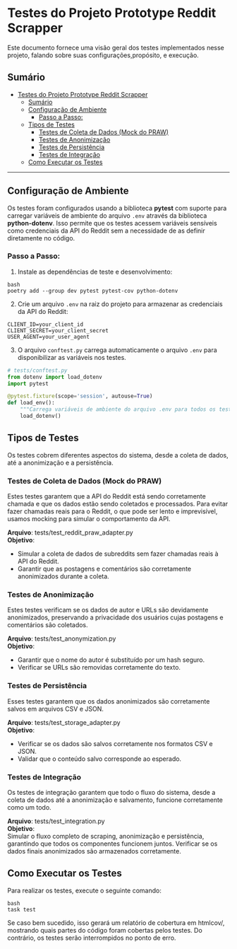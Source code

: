 # Testes do Projeto Prototype Reddit Scrapper

Este documento fornece uma visão geral dos testes implementados nesse projeto, falando sobre suas configurações,propósito, e execução.

## Sumário
- [Testes do Projeto Prototype Reddit Scrapper](#testes-do-projeto-prototype-reddit-scrapper)
  - [Sumário](#sumário)
  - [Configuração de Ambiente](#configuração-de-ambiente)
    - [Passo a Passo:](#passo-a-passo)
  - [Tipos de Testes](#tipos-de-testes)
    - [Testes de Coleta de Dados (Mock do PRAW)](#testes-de-coleta-de-dados-mock-do-praw)
    - [Testes de Anonimização](#testes-de-anonimização)
    - [Testes de Persistência](#testes-de-persistência)
    - [Testes de Integração](#testes-de-integração)
  - [Como Executar os Testes](#como-executar-os-testes)

---

## Configuração de Ambiente

Os testes foram configurados usando a biblioteca **pytest** com suporte para carregar variáveis de ambiente do arquivo `.env` através da biblioteca **python-dotenv**. Isso permite que os testes acessem variáveis sensíveis como credenciais da API do Reddit sem a necessidade de as definir diretamente no código.

### Passo a Passo:

1. Instale as dependências de teste e desenvolvimento:
  ```
  bash
  poetry add --group dev pytest pytest-cov python-dotenv
  ```

2. Crie um arquivo `.env` na raiz do projeto para armazenar as credenciais da API do Reddit:
  ```
  CLIENT_ID=your_client_id
  CLIENT_SECRET=your_client_secret
  USER_AGENT=your_user_agent
  ```

3. O arquivo `conftest.py` carrega automaticamente o arquivo `.env` para disponibilizar as variáveis nos testes.

```python
# tests/conftest.py
from dotenv import load_dotenv
import pytest

@pytest.fixture(scope='session', autouse=True)
def load_env():
    """Carrega variáveis de ambiente do arquivo .env para todos os testes"""
    load_dotenv()
```

## Tipos de Testes
Os testes cobrem diferentes aspectos do sistema, desde a coleta de dados, até a anonimização e a persistência.

### Testes de Coleta de Dados (Mock do PRAW)

Estes testes garantem que a API do Reddit está sendo corretamente chamada e que os dados estão sendo coletados e processados. Para evitar fazer chamadas reais para o Reddit, o que pode ser lento e imprevisível, usamos mocking para simular o comportamento da API.

**Arquivo**: tests/test_reddit_praw_adapter.py   
**Objetivo**:   
 - Simular a coleta de dados de subreddits sem fazer chamadas reais à API do Reddit.   
 - Garantir que as postagens e comentários são corretamente anonimizados durante a coleta.

### Testes de Anonimização
Estes testes verificam se os dados de autor e URLs são devidamente anonimizados, preservando a privacidade dos usuários cujas postagens e comentários são coletados.

**Arquivo**: tests/test_anonymization.py   
**Objetivo**:   
 - Garantir que o nome do autor é substituído por um hash seguro.   
 - Verificar se URLs são removidas corretamente do texto.


### Testes de Persistência
Esses testes garantem que os dados anonimizados são corretamente salvos em arquivos CSV e JSON.

**Arquivo**: tests/test_storage_adapter.py   
**Objetivo**:   
 - Verificar se os dados são salvos corretamente nos formatos CSV e JSON.   
 - Validar que o conteúdo salvo corresponde ao esperado.

### Testes de Integração
Os testes de integração garantem que todo o fluxo do sistema, desde a coleta de dados até a anonimização e salvamento, funcione corretamente como um todo.

**Arquivo**: tests/test_integration.py   
**Objetivo**:   
Simular o fluxo completo de scraping, anonimização e persistência, garantindo que todos os componentes funcionem juntos.
Verificar se os dados finais anonimizados são armazenados corretamente.

## Como Executar os Testes
Para realizar os testes, execute o seguinte comando:   
```
bash   
task test
```

Se caso bem sucedido, isso gerará um relatório de cobertura em htmlcov/, mostrando quais partes do código foram cobertas pelos testes. Do contrário, os testes serão interrompidos no ponto de erro.

